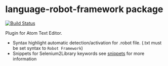 # language-robot-framework package

[![Build Status](https://travis-ci.org/wingyplus/language-robot-framework.svg)](https://travis-ci.org/wingyplus/language-robot-framework)

Plugin for Atom Text Editor.

* Syntax highlight automatic detection/activation for .robot file. (.txt must be set syntax to `Robot Framework`)
* Snippets for Selenium2Library keywords see [snippets](https://github.com/wingyplus/robot-selenium-snippet/tree/master/snippets) for more information
